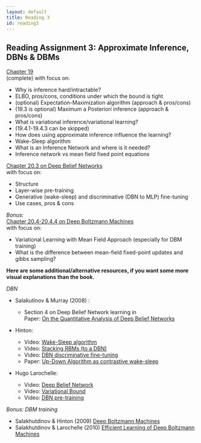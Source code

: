 ```yaml
---
layout: default
title: Reading 3
id: reading3
---
```



## Reading Assignment 3: Approximate Inference, DBNs & DBMs

[Chapter 19](http://www.deeplearningbook.org/contents/inference.html)  
(complete) with focus on:
- Why is inference hard/intractable?
- ELBO, pros/cons, conditions under which the bound is tight
- (optional) Expectation-Maximization algorithm (approach & pros/cons)
- (19.3 is optional) Maximum a Posteriori inference (approach & pros/cons)
- What is variational inference/variational learning?
- (19.4.1-19.4.3 can be skipped)
- How does using approximate inference influence the learning?
- Wake-Sleep algorithm
- What is an Inference Network and where is it needed?
- Inference network vs mean field fixed point equations

[Chapter 20.3 on Deep Belief Networks](http://www.deeplearningbook.org/contents/generative_models.html)  
with focus on:

- Structure
- Layer-wise pre-training
- Generative (wake-sleep) and discriminative (DBN to MLP) fine-tuning
- Use cases, pros & cons


_Bonus:_   
[Chapter 20.4-20.4.4 on Deep Boltzmann Machines](http://www.deeplearningbook.org/contents/generative_models.html)  
with focus on:
- Variational Learning with Mean Field Approach (especially for DBM training)
- What is the difference between mean-field fixed-point updates and gibbs sampling?

**Here are some additional/alternative resources, if you want some more visual explanations than the book.**

_DBN_

- Salakutinov & Murray (2008) :
  - Section 4 on Deep Belief Network learning in  
    Paper: [On the Quantitative Analysis of Deep Belief Networks](https://www.cs.toronto.edu/~rsalakhu/papers/dbn_ais.pdf)    

- Hinton:  
  - Video: [Wake-Sleep algorithm](https://youtu.be/VKpc_z7b9I0)
  - Video: [Stacking RBMs (to a DBN)](https://youtu.be/cYAlxZI-VM8)
  - Video: [DBN discriminative fine-tuning](https://youtu.be/0gX4BtLSqIY)    
  - Paper: [Up-Down Algorithm as contrastive wake-sleep](https://www.cs.toronto.edu/~hinton/absps/fastnc.pdf)  

- Hugo Larochelle:
  - Video: [Deep Belief Network](https://youtu.be/vkb6AWYXZ5I)
  - Video: [Variational Bound](https://youtu.be/pStDscJh2Wo)
  - Video: [DBN pre-training](https://youtu.be/35MUlYCColk)

_Bonus: DBM training_
- Salakhutdinov & Hinton (2009) [Deep Boltzmann Machines](http://proceedings.mlr.press/v5/salakhutdinov09a/salakhutdinov09a.pdf)
- Salakhutdinov & Larochelle (2010) [Efficient Learning of Deep Boltzmann Machines](http://proceedings.mlr.press/v9/salakhutdinov10a/salakhutdinov10a.pdf)
